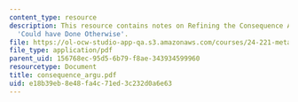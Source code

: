 ```yaml
---
content_type: resource
description: This resource contains notes on Refining the Consequence Argument and
  'Could have Done Otherwise'.
file: https://ol-ocw-studio-app-qa.s3.amazonaws.com/courses/24-221-metaphysics-free-will-fall-2004/e18b39eb8e48fa4c71ed3c232d0a6e63_consequence_argu.pdf
file_type: application/pdf
parent_uid: 156768ec-95d5-6b79-f8ae-343934599960
resourcetype: Document
title: consequence_argu.pdf
uid: e18b39eb-8e48-fa4c-71ed-3c232d0a6e63
---
```

